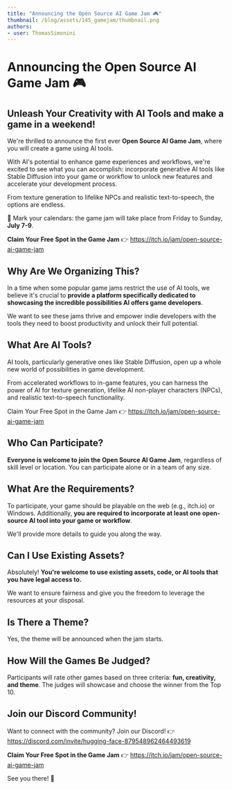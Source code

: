 ```yaml
---
title: "Announcing the Open Source AI Game Jam 🎮"
thumbnail: /blog/assets/145_gamejam/thumbnail.png
authors:
- user: ThomasSimonini
---
```


<h1>Announcing the Open Source AI Game Jam 🎮 </h1>
<h2> Unleash Your Creativity with AI Tools and make a game in a weekend!</h2>

<!-- {blog_metadata} -->
<!-- {authors} --> 

We're thrilled to announce the first ever **Open Source AI Game Jam**, where you will create a game using AI tools.

With AI's potential to enhance game experiences and workflows, we're excited to see what you can accomplish: incorporate generative AI tools like Stable Diffusion into your game or workflow to unlock new features and accelerate your development process. 

From texture generation to lifelike NPCs and realistic text-to-speech, the options are endless.

📆 Mark your calendars: the game jam will take place from Friday to Sunday, **July 7-9**.

**Claim Your Free Spot in the Game Jam** 👉 https://itch.io/jam/open-source-ai-game-jam

<h2>Why Are We Organizing This?</h2>

In a time when some popular game jams restrict the use of AI tools, we believe it's crucial to **provide a platform specifically dedicated to showcasing the incredible possibilities AI offers game developers**.

We want to see these jams thrive and empower indie developers with the tools they need to boost productivity and unlock their full potential.

<h2>What Are AI Tools?</h2>

AI tools, particularly generative ones like Stable Diffusion, open up a whole new world of possibilities in game development.

From accelerated workflows to in-game features, you can harness the power of AI for texture generation, lifelike AI non-player characters (NPCs), and realistic text-to-speech functionality.

Claim Your Free Spot in the Game Jam 👉 https://itch.io/jam/open-source-ai-game-jam

<h2>Who Can Participate?</h2>

**Everyone is welcome to join the Open Source AI Game Jam**, regardless of skill level or location. You can participate alone or in a team of any size.


<h2>What Are the Requirements?</h2>

To participate, your game should be playable on the web (e.g., itch.io) or Windows.
Additionally, **you are required to incorporate at least one open-source AI tool into your game or workflow**.

We'll provide more details to guide you along the way.

<h2>Can I Use Existing Assets?</h2>

Absolutely! **You're welcome to use existing assets, code, or AI tools that you have legal access to.**

We want to ensure fairness and give you the freedom to leverage the resources at your disposal.

<h2>Is There a Theme?</h2>

Yes, the theme will be announced when the jam starts.

<h2>How Will the Games Be Judged?</h2>

Participants will rate other games based on three criteria: **fun, creativity, and theme**. The judges will showcase and choose the winner from the Top 10.


<h2> Join our Discord Community! </h2>

Want to connect with the community? Join our Discord!
👉 https://discord.com/invite/hugging-face-879548962464493619

**Claim Your Free Spot in the Game Jam** 👉 https://itch.io/jam/open-source-ai-game-jam

See you there! 🤗